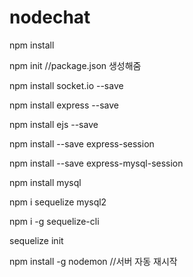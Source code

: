 # nodechat


npm install

npm init  //package.json 생성해줌

npm install socket.io --save 

npm install express --save

npm install ejs --save

npm install --save express-session

npm install --save express-mysql-session

npm install mysql

npm i sequelize mysql2

npm i -g sequelize-cli

sequelize init

npm install -g nodemon  //서버 자동 재시작

